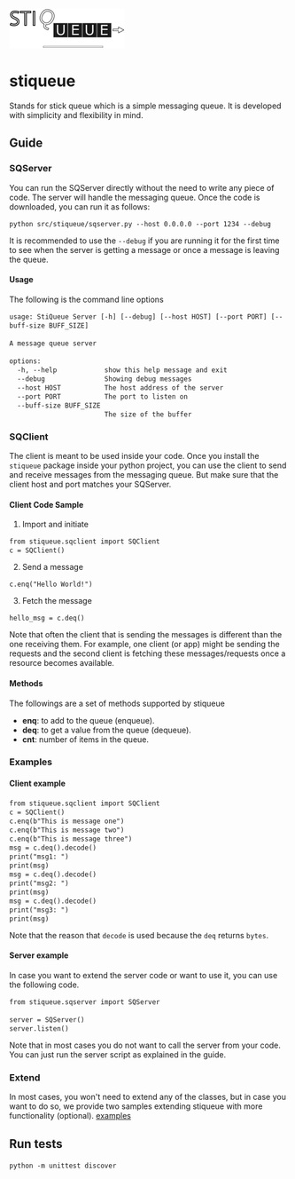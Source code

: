 
![stiqueue](https://github.com/ahmad88me/stiqueue/raw/main/stiqueue.png)


# stiqueue


Stands for stick queue which is a simple messaging queue. It is developed with simplicity and flexibility in mind.  


## Guide 

### SQServer
You can run the SQServer directly without the need to write any piece of code.
The server will handle the messaging queue. Once the code is downloaded, you can run it as follows:
```
python src/stiqueue/sqserver.py --host 0.0.0.0 --port 1234 --debug
```
It is recommended to use the `--debug` if you are running it for the first time to 
see when the server is getting a message or once a message is leaving the queue.

#### Usage
The following is the command line options
```
usage: StiQueue Server [-h] [--debug] [--host HOST] [--port PORT] [--buff-size BUFF_SIZE]

A message queue server

options:
  -h, --help            show this help message and exit
  --debug               Showing debug messages
  --host HOST           The host address of the server
  --port PORT           The port to listen on
  --buff-size BUFF_SIZE
                        The size of the buffer
```

### SQClient
The client is meant to be used inside your code. Once you install the `stiqueue` package
inside your python project, you can use the client to send and receive messages from the 
messaging queue. But make sure that the client host and port matches your SQServer.

#### Client Code Sample
1. Import and initiate
```
from stiqueue.sqclient import SQClient
c = SQClient()
```
2. Send a message
```
c.enq("Hello World!")
```
3. Fetch the message
```
hello_msg = c.deq()
```

Note that often the client that is sending the messages is different than the one receiving them.
For example, one client (or app) might be sending the requests and the second client is 
fetching these messages/requests once a resource becomes available.

#### Methods
The followings are a set of methods supported by stiqueue
* **enq**: to add to the queue (enqueue).
* **deq**: to get a value from the queue (dequeue).
* **cnt**: number of items in the queue.

### Examples

#### Client example

```
from stiqueue.sqclient import SQClient
c = SQClient()
c.enq(b"This is message one")
c.enq(b"This is message two")
c.enq(b"This is message three")
msg = c.deq().decode()
print("msg1: ")
print(msg)
msg = c.deq().decode()
print("msg2: ")
print(msg)
msg = c.deq().decode()
print("msg3: ")
print(msg)
```
Note that the reason that `decode` is used because the `deq` returns `bytes`. 

#### Server example
In case you want to extend the server code or want to use it, you can use the following code.
```
from stiqueue.sqserver import SQServer

server = SQServer()
server.listen()
```
Note that in most cases you do not want to call the server from your code. You can just run the 
server script as explained in the guide.

### Extend
In most cases, you won't need to extend any of the classes, but in case you want to do so,
we provide two samples extending stiqueue with more functionality (optional). [examples](https://github.com/ahmad88me/stiqueue/tree/main/example)


## Run tests
```python -m unittest discover```




